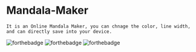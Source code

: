 # Mandala-Maker

`It is an Online Mandala Maker, you can chnage the color, line width, and can directly save into your device. `



![forthebadge](https://forthebadge.com/images/badges/built-with-love.svg)
![forthebadge](https://forthebadge.com/images/badges/made-with-javascript.svg)
![forthebadge](https://forthebadge.com/images/badges/uses-css.svg)
